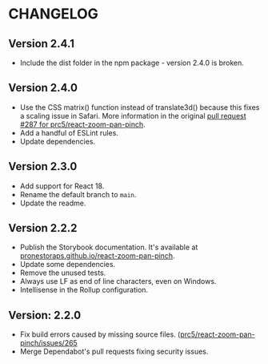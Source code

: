 # CHANGELOG

## Version 2.4.1

- Include the dist folder in the npm package - version 2.4.0 is broken.

## Version 2.4.0

- Use the CSS matrix() function instead of translate3d() because this fixes a scaling issue in Safari. More information in the original [pull request #287 for prc5/react-zoom-pan-pinch](https://github.com/prc5/react-zoom-pan-pinch/pull/287).
- Add a handful of ESLint rules.
- Update dependencies.

## Version 2.3.0

- Add support for React 18.
- Rename the default branch to `main`.
- Update the readme.

## Version 2.2.2

- Publish the Storybook documentation. It's available at [pronestoraps.github.io/react-zoom-pan-pinch](https://pronestoraps.github.io/react-zoom-pan-pinch/).
- Update some dependencies.
- Remove the unused tests.
- Always use LF as end of line characters, even on Windows.
- Intellisense in the Rollup configuration.

## Version: 2.2.0

- Fix build errors caused by missing source files. ([prc5/react-zoom-pan-pinch/issues/265](https://github.com/prc5/react-zoom-pan-pinch/issues/265)
- Merge Dependabot's pull requests fixing security issues.
